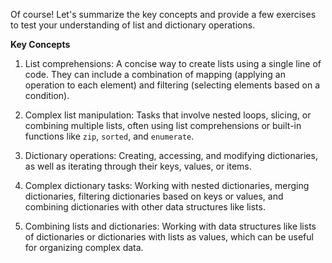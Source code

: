 Of course! Let's summarize the key concepts and provide a few exercises to test your understanding of list and dictionary operations.

**Key Concepts**

1. List comprehensions: A concise way to create lists using a single line of code. They can include a combination of mapping (applying an operation to each element) and filtering (selecting elements based on a condition).

2. Complex list manipulation: Tasks that involve nested loops, slicing, or combining multiple lists, often using list comprehensions or built-in functions like `zip`, `sorted`, and `enumerate`.

3. Dictionary operations: Creating, accessing, and modifying dictionaries, as well as iterating through their keys, values, or items.

4. Complex dictionary tasks: Working with nested dictionaries, merging dictionaries, filtering dictionaries based on keys or values, and combining dictionaries with other data structures like lists.

5. Combining lists and dictionaries: Working with data structures like lists of dictionaries or dictionaries with lists as values, which can be useful for organizing complex data.

